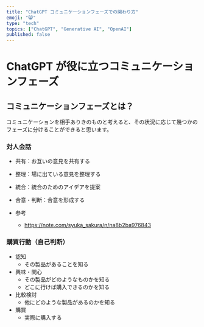 ```yaml
---
title: "ChatGPT コミュニケーションフェーズでの関わり方"
emoji: "😸"
type: "tech"
topics: ["ChatGPT", "Generative AI", "OpenAI"]
published: false
---
```


# ChatGPT が役に立つコミュニケーションフェーズ

## コミュニケーションフェーズとは？

コミュニケーションを相手ありきのものと考えると、その状況に応じて幾つかのフェーズに分けることができると思います。

### 対人会話

* 共有：お互いの意見を共有する
* 整理：場に出ている意見を整理する
* 統合：統合のためのアイデアを提案
* 合意・判断：合意を形成する

* 参考
  * https://note.com/syuka_sakura/n/na8b2ba976843 
 
### 購買行動（自己判断）

* 認知
  * その製品があることを知る
* 興味・関心
  * その製品がどのようなものかを知る
  * どこに行けば購入できるのかを知る
* 比較検討
  * 他にどのような製品があるのかを知る
* 購買
  * 実際に購入する


